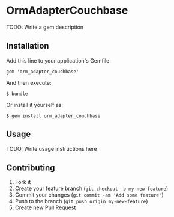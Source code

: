 # OrmAdapterCouchbase

TODO: Write a gem description

## Installation

Add this line to your application's Gemfile:

    gem 'orm_adapter_couchbase'

And then execute:

    $ bundle

Or install it yourself as:

    $ gem install orm_adapter_couchbase

## Usage

TODO: Write usage instructions here

## Contributing

1. Fork it
2. Create your feature branch (`git checkout -b my-new-feature`)
3. Commit your changes (`git commit -am 'Add some feature'`)
4. Push to the branch (`git push origin my-new-feature`)
5. Create new Pull Request
